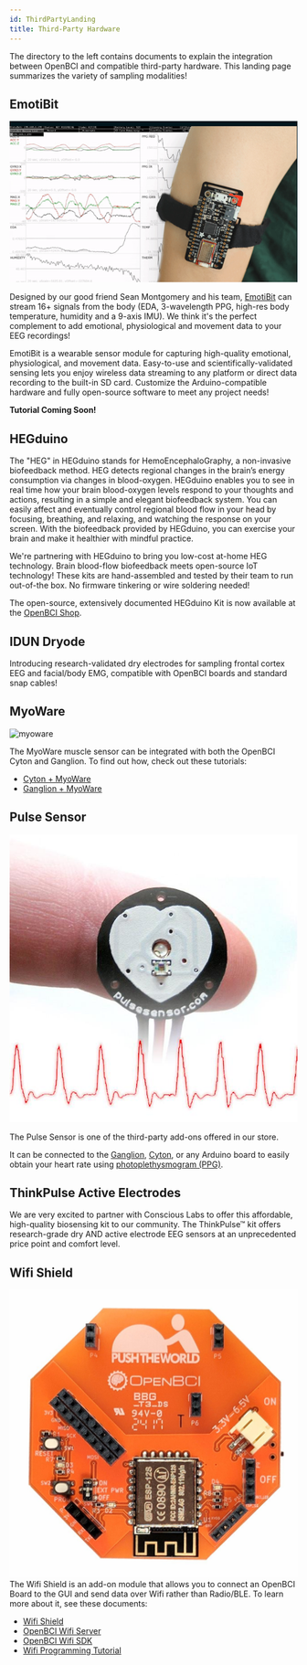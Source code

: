 ```yaml
---
id: ThirdPartyLanding
title: Third-Party Hardware
---
```


The directory to the left contains documents to explain the integration between OpenBCI and compatible third-party hardware. This landing page summarizes the variety of sampling modalities!

## EmotiBit

![EmotiBit](../assets/ThirdPartyImages/Emotibit.png)

Designed by our good friend Sean Montgomery and his team, [EmotiBit](emotibit.com) can stream 16+ signals from the body (EDA, 3-wavelength PPG, high-res body temperature, humidity and a 9-axis IMU). We think it's the perfect complement to add emotional, physiological and movement data to your EEG recordings!

EmotiBit is a wearable sensor module for capturing high-quality emotional, physiological, and movement data. Easy-to-use and scientifically-validated sensing lets you enjoy wireless data streaming to any platform or direct data recording to the built-in SD card. Customize the Arduino-compatible hardware and fully open-source software to meet any project needs!

**Tutorial Coming Soon!**

## HEGduino

The "HEG" in HEGduino stands for HemoEncephaloGraphy, a non-invasive biofeedback method. HEG detects regional changes in the brain’s energy consumption via changes in blood-oxygen. HEGduino enables you to see in real time how your brain blood-oxygen levels respond to your thoughts and actions, resulting in a simple and elegant biofeedback system. You can easily affect and eventually control regional blood flow in your head by focusing, breathing, and relaxing, and watching the response on your screen. With the biofeedback provided by HEGduino, you can exercise your brain and make it healthier with mindful practice.

We're partnering with HEGduino to bring you low-cost at-home HEG technology. Brain blood-flow biofeedback meets open-source IoT technology!  These kits are hand-assembled and tested by their team to run out-of-the box. No firmware tinkering or wire soldering needed!

The open-source, extensively documented HEGduino Kit is now available at the [OpenBCI Shop](https://shop.openbci.com/products/hegduino-kit).

## IDUN Dryode

Introducing research-validated dry electrodes for sampling frontal cortex EEG and facial/body EMG, compatible with OpenBCI boards and standard snap cables!

## MyoWare

![myoware](assets/ThirdPartyImages/myoware.jpg)

The MyoWare muscle sensor can be integrated with both the OpenBCI Cyton and Ganglion. To find out how, check out these tutorials:
* [Cyton + MyoWare](05ThirdParty/01-Myoware/14-MyoWare_Integration.md)
* [Ganglion + MyoWare](05ThirdParty/01-Myoware/15-MyoWare_Integration_Ganglion.md)

## Pulse Sensor

![pulse sensor](../assets/ThirdPartyImages/Pulse_sensor.jpg)

The Pulse Sensor is one of the third-party add-ons offered in our store.

It can be connected to the [Ganglion](https://shop.openbci.com/collections/frontpage/products/pre-order-ganglion-board), [Cyton](https://shop.openbci.com/collections/frontpage/products/cyton-biosensing-board-8-channel), or any Arduino board to easily obtain your heart rate using [photoplethysmogram (PPG)](https://en.wikipedia.org/wiki/Photoplethysmogram).

## ThinkPulse Active Electrodes

We are very excited to partner with Conscious Labs to offer this affordable, high-quality biosensing kit to our community. The ThinkPulse™ kit offers research-grade dry AND active electrode EEG sensors at an unprecedented price point and comfort level.

## Wifi Shield

![wifi shield](../assets/ThirdPartyImages/wifi_shield.jpg)
The Wifi Shield is an add-on module that allows you to connect an OpenBCI Board to the GUI and send data over Wifi rather than Radio/BLE.
To learn more about it, see these documents:

* [Wifi Shield](05ThirdParty/03-WiFiShield/01-Wifi.md)
* [OpenBCI Wifi Server](05ThirdParty/03-WiFiShield/03-OpenBCI_Wifi_Server.md)
* [OpenBCI Wifi SDK](05ThirdParty/03-WiFiShield/08-OpenBCI_Wifi_SDK.md)
* [Wifi Programming Tutorial](05ThirdParty/03-WiFiShield/12-Wifi_Programming_Tutorial.md)
